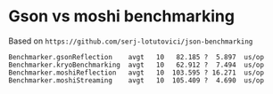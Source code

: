 # Gson vs moshi benchmarking

Based on `https://github.com/serj-lotutovici/json-benchmarking`
```
Benchmarker.gsonReflection    avgt   10   82.185 ?  5.897  us/op
Benchmarker.kryoBenchmarking  avgt   10   62.912 ?  7.494  us/op
Benchmarker.moshiReflection   avgt   10  103.595 ? 16.271  us/op
Benchmarker.moshiStreaming    avgt   10  105.409 ?  4.690  us/op 
```
